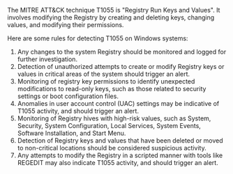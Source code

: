 The MITRE ATT&CK technique T1055 is "Registry Run Keys and Values". It involves modifying the Registry by creating and deleting keys, changing values, and modifying their permissions. 

Here are some rules for detecting T1055 on Windows systems:

1. Any changes to the system Registry should be monitored and logged for further investigation.
2. Detection of unauthorized attempts to create or modify Registry keys or values in critical areas of the system should trigger an alert.
3. Monitoring of registry key permissions to identify unexpected modifications to read-only keys, such as those related to security settings or boot configuration files.
4. Anomalies in user account control (UAC) settings may be indicative of T1055 activity, and should trigger an alert.
5. Monitoring of Registry hives with high-risk values, such as System, Security, System Configuration, Local Services, System Events, Software Installation, and Start Menu.
6. Detection of Registry keys and values that have been deleted or moved to non-critical locations should be considered suspicious activity.
7. Any attempts to modify the Registry in a scripted manner with tools like REGEDIT may also indicate T1055 activity, and should trigger an alert.